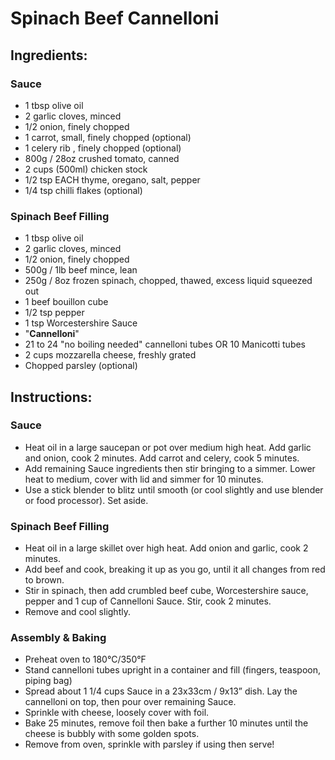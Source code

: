 # Spinach Beef Cannelloni

## Ingredients:

### Sauce
- 1 tbsp olive oil
- 2 garlic cloves, minced
- 1/2 onion, finely chopped
- 1 carrot, small, finely chopped (optional)
- 1 celery rib , finely chopped (optional)
- 800g / 28oz crushed tomato, canned
- 2 cups (500ml) chicken stock
- 1/2 tsp EACH thyme, oregano, salt, pepper
- 1/4 tsp chilli flakes (optional)

### Spinach Beef Filling
- 1 tbsp olive oil
- 2 garlic cloves, minced
- 1/2 onion, finely chopped
- 500g / 1lb beef mince, lean
- 250g / 8oz frozen spinach, chopped, thawed, excess liquid squeezed out 
- 1 beef bouillon cube
- 1/2 tsp pepper
- 1 tsp Worcestershire Sauce
- "<b>Cannelloni</b>"
- 21 to 24 "no boiling needed" cannelloni tubes OR 10 Manicotti tubes
- 2 cups mozzarella cheese, freshly grated
- Chopped parsley (optional)

## Instructions:

### Sauce
- Heat oil in a large saucepan or pot over medium high heat. Add garlic and onion, cook 2 minutes. Add carrot and celery, cook 5 minutes.
- Add remaining Sauce ingredients then stir bringing to a simmer. Lower heat to medium, cover with lid and simmer for 10 minutes.
- Use a stick blender to blitz until smooth (or cool slightly and use blender or food processor). Set aside.

### Spinach Beef Filling
- Heat oil in a large skillet over high heat. Add onion and garlic, cook 2 minutes.
- Add beef and cook, breaking it up as you go, until it all changes from red to brown.
- Stir in spinach, then add crumbled beef cube, Worcestershire sauce, pepper and 1 cup of Cannelloni Sauce. Stir, cook 2 minutes.
- Remove and cool slightly.

### Assembly & Baking
- Preheat oven to 180°C/350°F
- Stand cannelloni tubes upright in a container and fill (fingers, teaspoon, piping bag)
- Spread about 1 1/4 cups Sauce in a 23x33cm / 9x13” dish. Lay the cannelloni on top, then pour over remaining Sauce.
- Sprinkle with cheese, loosely cover with foil.
- Bake 25 minutes, remove foil then bake a further 10 minutes until the cheese is bubbly with some golden spots.
- Remove from oven, sprinkle with parsley if using then serve!
